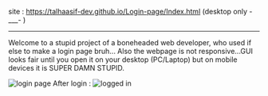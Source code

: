 site : https://talhaasif-dev.github.io/Login-page/Index.html
(desktop only -___- )

--------------------------------

Welcome to a stupid project of a boneheaded web developer, who used if else to make a login page bruh...
Also the webpage is not responsive...GUI looks fair until you open it on your desktop (PC/Laptop) but on mobile devices it is SUPER DAMN STUPID.

![login page](https://i.ibb.co/WWFqh7vN/Screenshot-20250406-122028.png)
 After login :
 ![logged in](https://i.ibb.co/jvbH7dfw/Screenshot-20250406-122100.png)



